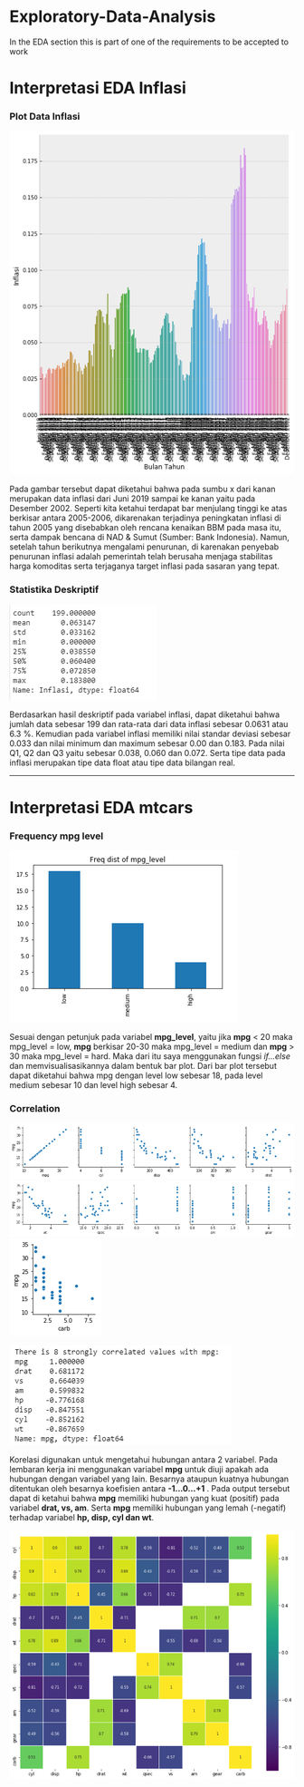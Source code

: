 # Exploratory-Data-Analysis
In the EDA section this is part of one of the requirements to be accepted to work
# **Interpretasi EDA Inflasi**
###  Plot Data Inflasi
![Data Inflasi](https://github.com/galangimanta557/Exploratory-Data-Analysis/blob/master/Inflasi/Inflasi%20Bulan%20Tahun.png)

Pada gambar tersebut dapat diketahui bahwa pada sumbu x dari kanan merupakan data inflasi dari Juni 2019 sampai ke kanan yaitu pada Desember 2002. Seperti kita ketahui terdapat bar menjulang tinggi ke atas berkisar antara 2005-2006, dikarenakan terjadinya peningkatan inflasi di tahun 2005 yang disebabkan oleh rencana kenaikan BBM pada masa itu, serta dampak bencana di NAD & Sumut (Sumber: Bank Indonesia). Namun, setelah tahun berikutnya mengalami penurunan, di karenakan penyebab penurunan inflasi adalah pemerintah telah berusaha menjaga stabilitas harga komoditas serta terjaganya target inflasi pada sasaran yang tepat.

### Statistika Deskriptif
![Descriptive](https://github.com/galangimanta557/Exploratory-Data-Analysis/blob/master/Inflasi/Descriptive.PNG)

Berdasarkan hasil deskriptif pada variabel inflasi, dapat diketahui bahwa jumlah data sebesar 199 dan rata-rata dari data inflasi sebesar 0.0631 atau 6.3 %. Kemudian pada variabel inflasi memiliki nilai standar deviasi sebesar 0.033 dan nilai minimum dan maximum sebesar 0.00 dan 0.183. Pada nilai Q1, Q2 dan Q3 yaitu sebesar 0.038, 0.060 dan 0.072. Serta tipe data pada inflasi merupakan tipe data float atau tipe data bilangan real.
***
# **Interpretasi EDA mtcars**
### Frequency mpg level
![Freq MPG Level](https://github.com/galangimanta557/Exploratory-Data-Analysis/blob/master/mtcars/freq%20mpg%20level.PNG)

Sesuai dengan petunjuk pada variabel **mpg_level**, yaitu jika **mpg** < 20 maka mpg_level = low, **mpg** berkisar 20-30 maka mpg_level = medium dan **mpg** > 30 maka mpg_level = hard. Maka dari itu saya menggunakan fungsi _if...else_ dan memvisualisasikannya dalam bentuk bar plot. Dari bar plot tersebut dapat diketahui bahwa mpg dengan level low sebesar 18, pada level medium sebesar 10 dan level high sebesar 4.
### Correlation
![](https://github.com/galangimanta557/Exploratory-Data-Analysis/blob/master/mtcars/plot.png)
![](https://github.com/galangimanta557/Exploratory-Data-Analysis/blob/master/mtcars/plot%20(2).png)
![](https://github.com/galangimanta557/Exploratory-Data-Analysis/blob/master/mtcars/plot%20(3).png)


![](https://github.com/galangimanta557/Exploratory-Data-Analysis/blob/master/mtcars/Correlation.PNG)

Korelasi digunakan untuk mengetahui hubungan antara 2 variabel. Pada lembaran kerja ini menggunakan variabel **mpg** untuk diuji apakah ada hubungan dengan variabel yang lain. Besarnya ataupun kuatnya hubungan ditentukan oleh besarnya koefisien antara **-1...0...+1** . Pada output tersebut dapat di ketahui bahwa **mpg** memiliki hubungan yang kuat (positif) pada variabel **drat, vs, am**. Serta **mpg** memiliki hubungan yang lemah (-negatif) terhadap variabel **hp, disp, cyl dan wt**.

![](https://github.com/galangimanta557/Exploratory-Data-Analysis/blob/master/mtcars/Graph%20correlation.png)
